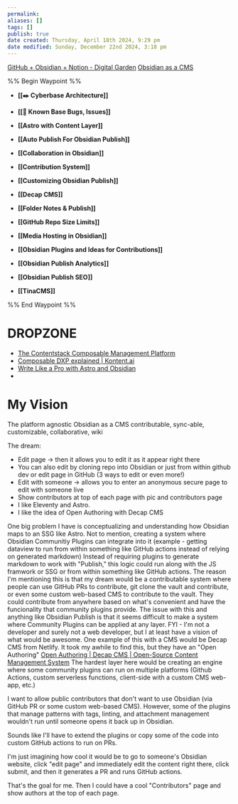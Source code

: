 ```yaml
---
permalink:
aliases: []
tags: []
publish: true
date created: Thursday, April 18th 2024, 9:29 pm
date modified: Sunday, December 22nd 2024, 3:18 pm
---
```


[GitHub + Obsidian + Notion - Digital Garden](../../📁%2001%20-%20Projects/GitHub%20+%20Obsidian%20+%20Notion%20-%20Digital%20Garden/GitHub%20+%20Obsidian%20+%20Notion%20-%20Digital%20Garden.md)
[Obsidian as a CMS](../Obsidian%20as%20a%20CMS/Obsidian%20as%20a%20CMS.md)

%% Begin Waypoint %%
- **[[✒️ Cyberbase Architecture]]**

- **[[🐛 Known Base Bugs, Issues]]**
- **[[Astro with Content Layer]]**
- **[[Auto Publish For Obsidian Publish]]**
- **[[Collaboration in Obsidian]]**
- **[[Contribution System]]**
- **[[Customizing Obsidian Publish]]**
- **[[Decap CMS]]**
- **[[Folder Notes & Publish]]**
- **[[GitHub Repo Size Limits]]**
- **[[Media Hosting in Obsidian]]**
- **[[Obsidian Plugins and Ideas for Contributions]]**
- **[[Obsidian Publish Analytics]]**
- **[[Obsidian Publish SEO]]**
- **[[TinaCMS]]**

%% End Waypoint %%

# DROPZONE

- [The Contentstack Composable Management Platform](https://www.contentstack.com/composable-dxp)
- [Composable DXP explained | Kontent.ai](https://kontent.ai/specials/what-is-composable-dxp/) 
- [Write Like a Pro with Astro and Obsidian](https://www.hungrimind.com/articles/obsidian-with-astro)
- 

# My Vision

The platform agnostic Obsidian as a CMS contributable, sync-able, customizable, collaborative, wiki

The dream:
- Edit page -> then it allows you to edit it as it appear right there
- You can also edit by cloning repo into Obsidian or just from within github dev or edit page in GitHub (3 ways to edit or even more!)
- Edit with someone -> allows you to enter an anonymous secure page to edit with someone live
- Show contributors at top of each page with pic and contributors page
- I like Eleventy and Astro.
- I like the idea of Open Authoring with Decap CMS

One big problem I have is conceptualizing and understanding how Obsidian maps to an SSG like Astro. Not to mention, creating a system where Obsidian Communitiy Plugins can integrate into it (example - getting dataview to run from within something like GitHub actions instead of relying on generated markdown) Instead of requiring plugins to generate markdown to work with "Publish," this logic could run along with the JS framwork or SSG or from within something like GitHub actions. The reason I'm mentioning this is that my dream would be a contributable system where people can use GitHub PRs to contribute, git clone the vault and contribute, or even some custom web-based CMS to contribute to the vault. They could contribute from anywhere based on what's convenient and have the funcionality that community plugins provide. The issue with this and anything like Obsidian Publish is that it seems difficult to make a system where Community Plugins can be applied at any layer. FYI - I'm not a developer and surely not a web developer, but I at least have a vision of what would be awesome. One example of this with a CMS would be Decap CMS from Netlify. It took my awhile to find this, but they have an "Open Authoring" [Open Authoring | Decap CMS | Open-Source Content Management System](https://decapcms.org/docs/open-authoring/ "Open Authoring | Decap CMS | Open-Source Content Management System
(https://decapcms.org/docs/open-authoring/)") The hardest layer here would be creating an engine where some community plugins can run on multiple platforms (Github Actions, custom serverless functions, client-side with a custom CMS web-app, etc.)

I want to allow public contributors that don't want to use Obsidian (via GitHub PR or some custom web-based CMS). However, some of the plugins that manage patterns with tags, linting, and attachment management wouldn't run until someone opens it back up in Obsidian.  

Sounds like I'll have to extend the plugins or copy some of the code into custom GitHub actions to run on PRs.
    
I'm just imagining how cool it would be to go to someone's Obsidian website, click "edit page" and immediately edit the content right there, click submit, and then it generates a PR and runs GitHub actions. 
    
That's the goal for me. Then I could have a cool "Contributors" page and show authors at the top of each page.